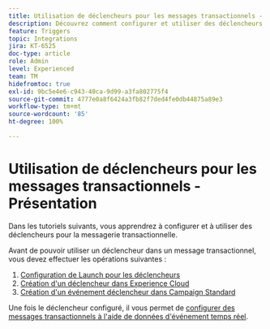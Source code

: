 ```yaml
---
title: Utilisation de déclencheurs pour les messages transactionnels - Présentation
description: Découvrez comment configurer et utiliser des déclencheurs pour la messagerie transactionnelle.
feature: Triggers
topic: Integrations
jira: KT-6525
doc-type: article
role: Admin
level: Experienced
team: TM
hidefromtoc: true
exl-id: 9bc5e4e6-c943-40ca-9d99-a3fa802775f4
source-git-commit: 4777e0a8f6424a3fb82f7ded4fe0db44875a89e3
workflow-type: tm+mt
source-wordcount: '85'
ht-degree: 100%

---
```


# Utilisation de déclencheurs pour les messages transactionnels - Présentation

Dans les tutoriels suivants, vous apprendrez à configurer et à utiliser des déclencheurs pour la messagerie transactionnelle.

Avant de pouvoir utiliser un déclencheur dans un message transactionnel, vous devez effectuer les opérations suivantes :

1. [Configuration de Launch pour les déclencheurs](/help/integrations/configure-launch-for-triggers.md)
2. [Création d&#39;un déclencheur dans Experience Cloud](/help/integrations/create-a-trigger-in-experience-cloud.md)
3. [Création d&#39;un événement déclencheur dans Campaign Standard](/help/integrations/create-a-trigger-event.md)

Une fois le déclencheur configuré, il vous permet de [configurer des messages transactionnels à l&#39;aide de données d&#39;événement temps réel](/help/integrations/configure-transactional-messages-using-realtime-event-data.md).
